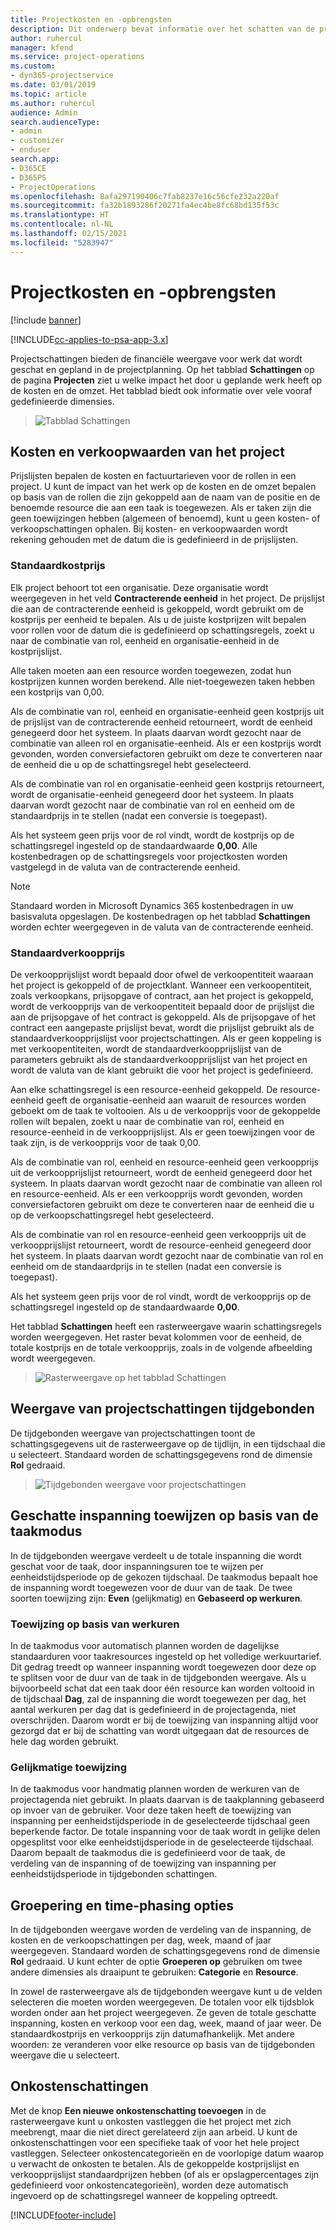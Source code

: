 ```yaml
---
title: Projectkosten en -opbrengsten
description: Dit onderwerp bevat informatie over het schatten van de projectkosten en -opbrengsten.
author: ruhercul
manager: kfend
ms.service: project-operations
ms.custom:
- dyn365-projectservice
ms.date: 03/01/2019
ms.topic: article
ms.author: ruhercul
audience: Admin
search.audienceType:
- admin
- customizer
- enduser
search.app:
- D365CE
- D365PS
- ProjectOperations
ms.openlocfilehash: 8afa297190406c7fab8237e16c56cfe232a220af
ms.sourcegitcommit: fa32b1893286f20271fa4ec4be8fc68bd135f53c
ms.translationtype: HT
ms.contentlocale: nl-NL
ms.lasthandoff: 02/15/2021
ms.locfileid: "5283947"
---
```

# <a name="project-costs-and-revenue"></a>Projectkosten en -opbrengsten

[!include [banner](../includes/psa-now-project-operations.md)]

[!INCLUDE[cc-applies-to-psa-app-3.x](../includes/cc-applies-to-psa-app-3x.md)]

Projectschattingen bieden de financiële weergave voor werk dat wordt geschat en gepland in de projectplanning. Op het tabblad **Schattingen** op de pagina **Projecten** ziet u welke impact het door u geplande werk heeft op de kosten en de omzet. Het tabblad biedt ook informatie over vele vooraf gedefinieerde dimensies. 

> ![Tabblad Schattingen](media/project-5.png)

## <a name="cost-and-sales-values-of-the-project"></a>Kosten en verkoopwaarden van het project

Prijslijsten bepalen de kosten en factuurtarieven voor de rollen in een project. U kunt de impact van het werk op de kosten en de omzet bepalen op basis van de rollen die zijn gekoppeld aan de naam van de positie en de benoemde resource die aan een taak is toegewezen. Als er taken zijn die geen toewijzingen hebben (algemeen of benoemd), kunt u geen kosten- of verkoopschattingen ophalen. Bij kosten- en verkoopwaarden wordt rekening gehouden met de datum die is gedefinieerd in de prijslijsten.

### <a name="default-cost-price"></a>Standaardkostprijs  

Elk project behoort tot een organisatie. Deze organisatie wordt weergegeven in het veld **Contracterende eenheid** in het project. De prijslijst die aan de contracterende eenheid is gekoppeld, wordt gebruikt om de kostprijs per eenheid te bepalen. Als u de juiste kostprijzen wilt bepalen voor rollen voor de datum die is gedefinieerd op schattingsregels, zoekt u naar de combinatie van rol, eenheid en organisatie-eenheid in de kostprijslijst. 

Alle taken moeten aan een resource worden toegewezen, zodat hun kostprijzen kunnen worden berekend. Alle niet-toegewezen taken hebben een kostprijs van 0,00.

Als de combinatie van rol, eenheid en organisatie-eenheid geen kostprijs uit de prijslijst van de contracterende eenheid retourneert, wordt de eenheid genegeerd door het systeem. In plaats daarvan wordt gezocht naar de combinatie van alleen rol en organisatie-eenheid. Als er een kostprijs wordt gevonden, worden conversiefactoren gebruikt om deze te converteren naar de eenheid die u op de schattingsregel hebt geselecteerd.

Als de combinatie van rol en organisatie-eenheid geen kostprijs retourneert, wordt de organisatie-eenheid genegeerd door het systeem. In plaats daarvan wordt gezocht naar de combinatie van rol en eenheid om de standaardprijs in te stellen (nadat een conversie is toegepast).

Als het systeem geen prijs voor de rol vindt, wordt de kostprijs op de schattingsregel ingesteld op de standaardwaarde **0,00**. Alle kostenbedragen op de schattingsregels voor projectkosten worden vastgelegd in de valuta van de contracterende eenheid.

> [!NOTE]
> Standaard worden in Microsoft Dynamics 365 kostenbedragen in uw basisvaluta opgeslagen. De kostenbedragen op het tabblad **Schattingen** worden echter weergegeven in de valuta van de contracterende eenheid.  

### <a name="default-sales-price"></a>Standaardverkoopprijs 

De verkoopprijslijst wordt bepaald door ofwel de verkoopentiteit waaraan het project is gekoppeld of de projectklant. Wanneer een verkoopentiteit, zoals verkoopkans, prijsopgave of contract, aan het project is gekoppeld, wordt de verkoopprijs van de verkoopentiteit bepaald door de prijslijst die aan de prijsopgave of het contract is gekoppeld. Als de prijsopgave of het contract een aangepaste prijslijst bevat, wordt die prijslijst gebruikt als de standaardverkoopprijslijst voor projectschattingen. Als er geen koppeling is met verkoopentiteiten, wordt de standaardverkoopprijslijst van de parameters gebruikt als de standaardverkoopprijslijst van het project en wordt de valuta van de klant gebruikt die voor het project is gedefinieerd.

Aan elke schattingsregel is een resource-eenheid gekoppeld. De resource-eenheid geeft de organisatie-eenheid aan waaruit de resources worden geboekt om de taak te voltooien. Als u de verkoopprijs voor de gekoppelde rollen wilt bepalen, zoekt u naar de combinatie van rol, eenheid en resource-eenheid in de verkoopprijslijst. Als er geen toewijzingen voor de taak zijn, is de verkoopprijs voor de taak 0,00.

Als de combinatie van rol, eenheid en resource-eenheid geen verkoopprijs uit de verkoopprijslijst retourneert, wordt de eenheid genegeerd door het systeem. In plaats daarvan wordt gezocht naar de combinatie van alleen rol en resource-eenheid. Als er een verkoopprijs wordt gevonden, worden conversiefactoren gebruikt om deze te converteren naar de eenheid die u op de verkoopschattingsregel hebt geselecteerd. 

Als de combinatie van rol en resource-eenheid geen verkoopprijs uit de verkoopprijslijst retourneert, wordt de resource-eenheid genegeerd door het systeem. In plaats daarvan wordt gezocht naar de combinatie van rol en eenheid om de standaardprijs in te stellen (nadat een conversie is toegepast).

Als het systeem geen prijs voor de rol vindt, wordt de verkoopprijs op de schattingsregel ingesteld op de standaardwaarde **0,00**.

Het tabblad **Schattingen** heeft een rasterweergave waarin schattingsregels worden weergegeven. Het raster bevat kolommen voor de eenheid, de totale kostprijs en de totale verkoopprijs, zoals in de volgende afbeelding wordt weergegeven. 

> ![Rasterweergave op het tabblad Schattingen](media/project-6.png)

## <a name="time-phased-view-of-project-estimates"></a>Weergave van projectschattingen tijdgebonden

De tijdgebonden weergave van projectschattingen toont de schattingsgegevens uit de rasterweergave op de tijdlijn, in een tijdschaal die u selecteert. Standaard worden de schattingsgegevens rond de dimensie **Rol** gedraaid.

> ![Tijdgebonden weergave voor projectschattingen](media/project-7.png)

## <a name="allocating-estimated-effort-based-on-the-task-mode"></a>Geschatte inspanning toewijzen op basis van de taakmodus

In de tijdgebonden weergave verdeelt u de totale inspanning die wordt geschat voor de taak, door inspanningsuren toe te wijzen per eenheidstijdsperiode op de gekozen tijdschaal. De taakmodus bepaalt hoe de inspanning wordt toegewezen voor de duur van de taak. De twee soorten toewijzing zijn: **Even** (gelijkmatig) en **Gebaseerd op werkuren**.

### <a name="work-hours-based-allocation"></a>Toewijzing op basis van werkuren
 
In de taakmodus voor automatisch plannen worden de dagelijkse standaarduren voor taakresources ingesteld op het volledige werkuurtarief. Dit gedrag treedt op wanneer inspanning wordt toegewezen door deze op te splitsen voor de duur van de taak in de tijdgebonden weergave. Als u bijvoorbeeld schat dat een taak door één resource kan worden voltooid in de tijdschaal **Dag**, zal de inspanning die wordt toegewezen per dag, het aantal werkuren per dag dat is gedefinieerd in de projectagenda, niet overschrijden. Daarom wordt er bij de toewijzing van inspanning altijd voor gezorgd dat er bij de schatting van wordt uitgegaan dat de resources de hele dag worden gebruikt.

### <a name="even-allocation"></a>Gelijkmatige toewijzing

In de taakmodus voor handmatig plannen worden de werkuren van de projectagenda niet gebruikt. In plaats daarvan is de taakplanning gebaseerd op invoer van de gebruiker. Voor deze taken heeft de toewijzing van inspanning per eenheidstijdsperiode in de geselecteerde tijdschaal geen beperkende factor. De totale inspanning voor de taak wordt in gelijke delen opgesplitst voor elke eenheidstijdsperiode in de geselecteerde tijdschaal. Daarom bepaalt de taakmodus die is gedefinieerd voor de taak, de verdeling van de inspanning of de toewijzing van inspanning per eenheidstijdsperiode in tijdgebonden schattingen.

## <a name="grouping-and-time-phasing-options"></a>Groepering en time-phasing opties

In de tijdgebonden weergave worden de verdeling van de inspanning, de kosten en de verkoopschattingen per dag, week, maand of jaar weergegeven. Standaard worden de schattingsgegevens rond de dimensie **Rol** gedraaid. U kunt echter de optie **Groeperen op** gebruiken om twee andere dimensies als draaipunt te gebruiken: **Categorie** en **Resource**.

In zowel de rasterweergave als de tijdgebonden weergave kunt u de velden selecteren die moeten worden weergegeven. De totalen voor elk tijdsblok worden onder aan het project weergegeven. Ze geven de totale geschatte inspanning, kosten en verkoop voor een dag, week, maand of jaar weer. De standaardkostprijs en verkoopprijs zijn datumafhankelijk. Met andere woorden: ze veranderen voor elke resource op basis van de tijdgebonden weergave die u selecteert.

## <a name="expense-estimates"></a>Onkostenschattingen

Met de knop **Een nieuwe onkostenschatting toevoegen** in de rasterweergave kunt u onkosten vastleggen die het project met zich meebrengt, maar die niet direct gerelateerd zijn aan arbeid. U kunt de onkostenschattingen voor een specifieke taak of voor het hele project vastleggen. Selecteer onkostencategorieën en de voorlopige datum waarop u verwacht de onkosten te betalen. Als de gekoppelde kostprijslijst en verkoopprijslijst standaardprijzen hebben (of als er opslagpercentages zijn gedefinieerd voor onkostencategorieën), worden deze automatisch ingevoerd op de schattingsregel wanneer de koppeling optreedt.


[!INCLUDE[footer-include](../includes/footer-banner.md)]